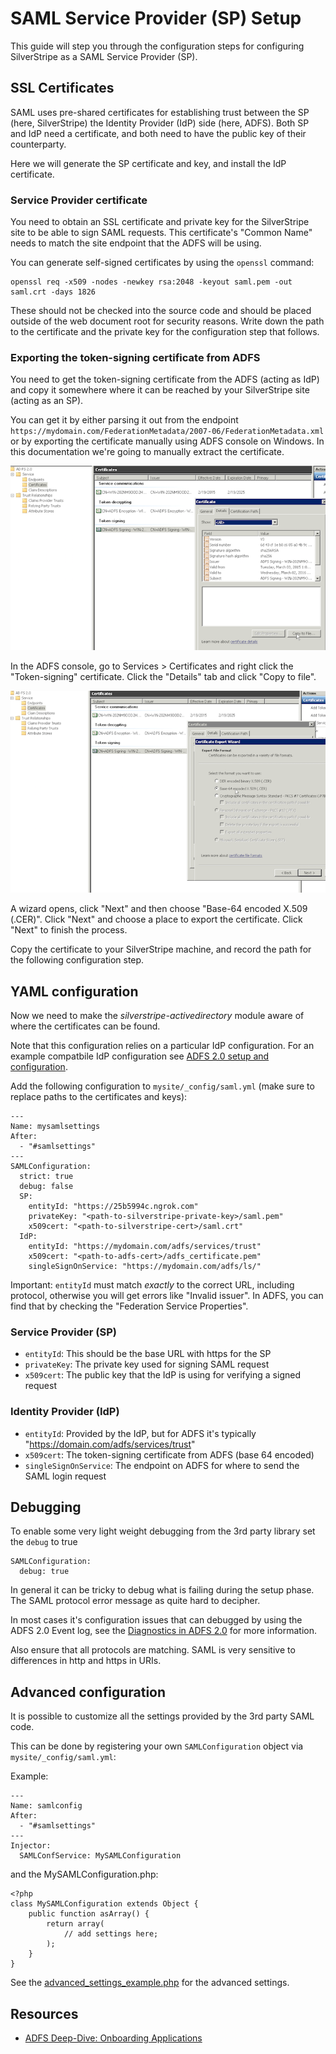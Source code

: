 # SAML Service Provider (SP) Setup

This guide will step you through the configuration steps for configuring SilverStripe as a SAML Service Provider (SP).

## SSL Certificates

SAML uses pre-shared certificates for establishing trust between the SP (here, SilverStripe) the Identity Provider (IdP) side (here, ADFS). Both SP and IdP need a certificate, and both need to have the public key of their counterparty.

Here we will generate the SP certificate and key, and install the IdP certificate.

### Service Provider certificate

You need to obtain an SSL certificate and private key for the SilverStripe site to be able to sign SAML requests. This certificate's "Common Name" needs to match the site endpoint that the ADFS will be using.

You can generate self-signed certificates by using the `openssl` command:

	openssl req -x509 -nodes -newkey rsa:2048 -keyout saml.pem -out saml.crt -days 1826

These should not be checked into the source code and should be placed outside of the web document root for security reasons. Write down the path to the certificate and the private key for the configuration step that follows.

### Exporting the token-signing certificate from ADFS

You need to get the token-signing certificate from the ADFS (acting as IdP) and copy it somewhere where it can be reached by your SilverStripe site (acting as an SP).

You can get it by either parsing it out from the endpoint `https://mydomain.com/FederationMetadata/2007-06/FederationMetadata.xml`
or by exporting the certificate manually using ADFS console on Windows.
In this documentation we're going to manually extract the certificate.

![](img/certificate_copy_to_file.png)

In the ADFS console, go to Services > Certificates and right click the "Token-signing" certificate.
Click the "Details" tab and click "Copy to file".

![](img/certificate_base64.png)

A wizard opens, click "Next" and then choose "Base-64 encoded X.509 (.CER)".
Click "Next" and choose a place to export the certificate. Click "Next" to finish the process.

Copy the certificate to your SilverStripe machine, and record the path for the following configuration step.

## YAML configuration

Now we need to make the *silverstripe-activedirectory* module aware of where the certificates can be found. 

Note that this configuration relies on a particular IdP configuration. For an example compatbile IdP configuration see [ADFS 2.0 setup and configuration](docs/en/adfs_setup.md).

Add the following configuration to `mysite/_config/saml.yml` (make sure to replace paths to the certificates and keys):

	---
	Name: mysamlsettings
	After:
	  - "#samlsettings"
	---
	SAMLConfiguration:
	  strict: true
	  debug: false
	  SP:
	    entityId: "https://25b5994c.ngrok.com"
	    privateKey: "<path-to-silverstripe-private-key>/saml.pem"
	    x509cert: "<path-to-silverstripe-cert>/saml.crt"
	  IdP:
	    entityId: "https://mydomain.com/adfs/services/trust"
	    x509cert: "<path-to-adfs-cert>/adfs_certificate.pem"
	    singleSignOnService: "https://mydomain.com/adfs/ls/"

Important: `entityId` must match *exactly* to the correct URL, including protocol, otherwise you will
get errors like "Invalid issuer". In ADFS, you can find that by checking the "Federation Service Properties".

### Service Provider (SP)

 - `entityId`: This should be the base URL with https for the SP
 - `privateKey`: The private key used for signing SAML request
 - `x509cert`: The public key that the IdP is using for verifying a signed request

### Identity Provider (IdP)

 - `entityId`: Provided by the IdP, but for ADFS it's typically "https://domain.com/adfs/services/trust"
 - `x509cert`: The token-signing certificate from ADFS (base 64 encoded)
 - `singleSignOnService`: The endpoint on ADFS for where to send the SAML login request
 
## Debugging

To enable some very light weight debugging from the 3rd party library set the `debug` to true

	SAMLConfiguration:
	  debug: true

In general it can be tricky to debug what is failing during the setup phase. The SAML protocol error
message as quite hard to decipher.

In most cases it's configuration issues that can debugged by using the ADFS 2.0 Event log, see the
[Diagnostics in ADFS 2.0](http://blogs.msdn.com/b/card/archive/2010/01/21/diagnostics-in-ad-fs-2-0.aspx)
for more information.

Also ensure that all protocols are matching. SAML is very sensitive to differences in http and https in URIs.

## Advanced configuration

It is possible to customize all the settings provided by the 3rd party SAML code.
 
This can be done by registering your own `SAMLConfiguration` object via `mysite/_config/saml.yml`:
 
Example:

	---
	Name: samlconfig
	After:
	  - "#samlsettings"
	---
	Injector:
	  SAMLConfService: MySAMLConfiguration

and the MySAMLConfiguration.php:

	<?php
	class MySAMLConfiguration extends Object {
		public function asArray() {
			return array(
				// add settings here;
			);
		}
	}

See the [advanced_settings_example.php](https://github.com/onelogin/php-saml/blob/master/advanced_settings_example.php)
for the advanced settings.

## Resources

 - [ADFS Deep-Dive: Onboarding Applications](http://blogs.technet.com/b/askpfeplat/archive/2015/03/02/adfs-deep-dive-onboarding-applications.aspx)
